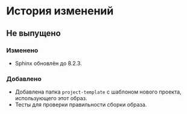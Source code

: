 # История изменений

## Не выпущено

### Изменено

- Sphinx обновлён до 8.2.3.

### Добавлено

- Добавлена папка `project-template` с шаблоном нового проекта, использующего этот образ.
- Тесты для проверки правильности сборки образа.
